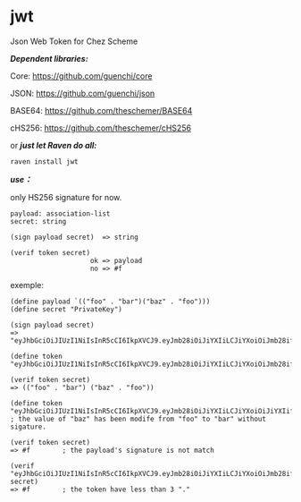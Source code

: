 # jwt
Json Web Token for Chez Scheme


***Dependent libraries:***

Core: https://github.com/guenchi/core

JSON: https://github.com/guenchi/json

BASE64: https://github.com/theschemer/BASE64

cHS256: https://github.com/theschemer/cHS256

or ***just let Raven do all:***

`raven install jwt`


***use：***

only HS256 signature for now.

```
payload: association-list
secret: string

(sign payload secret)  => string

(verif token secret)   
                    ok => payload
                    no => #f
```

exemple:

```
(define payload `(("foo" . "bar")("baz" . "foo")))
(define secret "PrivateKey")

(sign payload secret)
=> "eyJhbGciOiJIUzI1NiIsInR5cCI6IkpXVCJ9.eyJmb28iOiJiYXIiLCJiYXoiOiJmb28ifQ.MTZmYTdmYmMzZjQ4YTRkZTYxMzE3NmUyMzk2MGFmNjI"

(define token "eyJhbGciOiJIUzI1NiIsInR5cCI6IkpXVCJ9.eyJmb28iOiJiYXIiLCJiYXoiOiJmb28ifQ.MTZmYTdmYmMzZjQ4YTRkZTYxMzE3NmUyMzk2MGFmNjI")

(verif token secret)
=> (("foo" . "bar") ("baz" . "foo"))

(define token "eyJhbGciOiJIUzI1NiIsInR5cCI6IkpXVCJ9.eyJmb28iOiJiYXIiLCJiYXoiOiJiYXIifQ.MTZmYTdmYmMzZjQ4YTRkZTYxMzE3NmUyMzk2MGFmNjI")
; the value of "baz" has been modife from "foo" to "bar" without sigature.

(verif token secret)                               
=> #f        ; the payload's signature is not match

(verif "eyJhbGciOiJIUzI1NiIsInR5cCI6IkpXVCJ9.eyJmb28iOiJiYXIiLCJiYXoiOiJmb28ifQ" secret)
=> #f        ; the token have less than 3 "."
```
